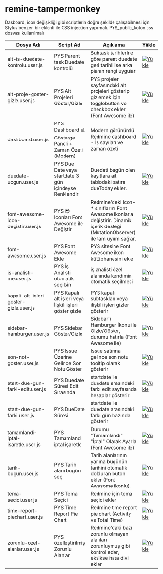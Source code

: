 # remine-tampermonkey

Dasboard, icon değişikliği gibi scriptlerin doğru şekilde çalışabilmesi için Stylus benzeri bir eklenti ile CSS injection yapılmalı. PYS_public_koton.css dosyası kullanılmalı 


| Dosya Adı                              | Script Adı                                      | Açıklama                                                                 | Yükle |
|----------------------------------------|-------------------------------------------------|-------------------------------------------------------------------------|-------|
| alt-is-duedate-kontrolu.user.js        | PYS Parent task Duedate kontrolü                | Subtask tarihlerine göre parent duedate geri tarihli ise arka planın rengi uygular | [![Yükle](https://www.google.com/s2/favicons?sz=64&domain=https://tampermonkey.net)](https://raw.githubusercontent.com/hssndrms/remine-tampermonkey/master/scripts/alt-is-duedate-kontrolu.user.js) |
| alt-proje-goster-gizle.user.js         | PYS Alt Projeleri Göster/Gizle                  | PYS projeler sayfasındaki alt projeleri gösterip gizlemek için togglebutton ve checkbox ekler (Font Awesome ile) | [![Yükle](https://www.google.com/s2/favicons?sz=64&domain=https://tampermonkey.net)](https://raw.githubusercontent.com/hssndrms/remine-tampermonkey/master/scripts/alt-proje-goster-gizle.user.js) |
| dashboard.user.js                      | PYS Dashboard 📊 Gösterge Paneli + Zaman Özeti (Modern) | Modern görünümlü Redmine dashboard - İş sayıları ve zaman özeti         | [![Yükle](https://www.google.com/s2/favicons?sz=64&domain=https://tampermonkey.net)](https://raw.githubusercontent.com/hssndrms/remine-tampermonkey/master/scripts/dashboard.user.js) |
| duedate-ucgun.user.js                  | PYS Due Date veya startdate 3 gün içindeyse Renklendir | Duedati bugün olan kayıtlara ait tablodaki satıra dueToday ekler.       | [![Yükle](https://www.google.com/s2/favicons?sz=64&domain=https://tampermonkey.net)](https://raw.githubusercontent.com/hssndrms/remine-tampermonkey/master/scripts/duedate-ucgun.user.js) |
| font-awesome-icon-degistir.user.js     | PYS 😎 Iconları Font Awesome ile Değiştir        | Redmine'deki icon-* sınıflarını Font Awesome ikonlarla değiştirir. Dinamik içerik desteği (MutationObserver) ile tam uyum sağlar. | [![Yükle](https://www.google.com/s2/favicons?sz=64&domain=https://tampermonkey.net)](https://raw.githubusercontent.com/hssndrms/remine-tampermonkey/master/scripts/font-awesome-icon-degistir.user.js) |
| font-awesome.user.js                   | PYS Font Awesome Ekle                           | PYS sitesine Font Awesome ikon kütüphanesini ekle                       | [![Yükle](https://www.google.com/s2/favicons?sz=64&domain=https://tampermonkey.net)](https://raw.githubusercontent.com/hssndrms/remine-tampermonkey/master/scripts/font-awesome.user.js) |
| is-analisti-me.user.js                 | PYS İş Analisti otomatik seçilsin               | iş analisti özel alanında kendimin otomatik seçilmesi                   | [![Yükle](https://www.google.com/s2/favicons?sz=64&domain=https://tampermonkey.net)](https://raw.githubusercontent.com/hssndrms/remine-tampermonkey/master/scripts/is-analisti-me.user.js) |
| kapali-alt-isleri-goster-gizle.user.js | PYS Kapalı alt işleri veya İlşkili işleri göster gizle | PYS kapalı subtaskları veya ilişkili işleri gizler gösterir              | [![Yükle](https://www.google.com/s2/favicons?sz=64&domain=https://tampermonkey.net)](https://raw.githubusercontent.com/hssndrms/remine-tampermonkey/master/scripts/kapali-alt-isleri-goster-gizle.user.js) |
| sidebar-hamburger.user.js              | PYS Sidebar Göster/Gizle                        | Sidebar'ı Hamburger İkonu ile Gizle/Göster, durumu hatırla (Font Awesome ile) | [![Yükle](https://www.google.com/s2/favicons?sz=64&domain=https://tampermonkey.net)](https://raw.githubusercontent.com/hssndrms/remine-tampermonkey/master/scripts/sidebar-hamburger.user.js) |
| son-not-goster.user.js                 | PYS Issue Üzerine Gelince Son Notu Göster       | Issue satırına gelince son notu tooltip olarak gösterir                 | [![Yükle](https://www.google.com/s2/favicons?sz=64&domain=https://tampermonkey.net)](https://raw.githubusercontent.com/hssndrms/remine-tampermonkey/master/scripts/son-not-goster.user.js) |
| start-due-gun-farki-edit.user.js       | PYS Duedate Süresi Edit Sırasında               | startdate ile duedate arasındaki farkı edit sayfasında hesaplar gösterir | [![Yükle](https://www.google.com/s2/favicons?sz=64&domain=https://tampermonkey.net)](https://raw.githubusercontent.com/hssndrms/remine-tampermonkey/master/scripts/start-due-gun-farki-edit.user.js) |
| start-due-gun-farki.user.js            | PYS DueDate Süresi                              | startdate ile duedate arasındaki farkı gün bazında gösterir             | [![Yükle](https://www.google.com/s2/favicons?sz=64&domain=https://tampermonkey.net)](https://raw.githubusercontent.com/hssndrms/remine-tampermonkey/master/scripts/start-due-gun-farki.user.js) |
| tamamlandi-iptal-isaretle.user.js      | PYS Tamamlandı iptal işaretle                   | Durumu "Tamamlandı" "İptal" Olarak Ayarla (Font Awesome ile)            | [![Yükle](https://www.google.com/s2/favicons?sz=64&domain=https://tampermonkey.net)](https://raw.githubusercontent.com/hssndrms/remine-tampermonkey/master/scripts/tamamlandi-iptal-isaretle.user.js) |
| tarih-bugun.user.js                    | PYS Tarih alanı bugün seç                       | Tarih alanlarının yanına bugünün tarihini otomatik dolduran buton ekler (Font Awesome ikonlu). | [![Yükle](https://www.google.com/s2/favicons?sz=64&domain=https://tampermonkey.net)](https://raw.githubusercontent.com/hssndrms/remine-tampermonkey/master/scripts/tarih-bugun.user.js) |
| tema-secici.user.js                    | PYS Tema Seçici                                 | Redmine için tema seçici ekler                                          | [![Yükle](https://www.google.com/s2/favicons?sz=64&domain=https://tampermonkey.net)](https://raw.githubusercontent.com/hssndrms/remine-tampermonkey/master/scripts/tema-secici.user.js) |
| time-report-piechart.user.js           | PYS Time Report Pie Chart                       | Redmine time report pie chart (Activity vs Total Time)                  | [![Yükle](https://www.google.com/s2/favicons?sz=64&domain=https://tampermonkey.net)](https://raw.githubusercontent.com/hssndrms/remine-tampermonkey/master/scripts/time-report-piechart.user.js) |
| zorunlu-ozel-alanlar.user.js           | PYS özelleştirilmiş Zorunlu Alanlar             | Redmine'daki bazı zorunlu olmayan alanları zorunluymuş gibi kontrol eder, eksikse hata divi ekler | [![Yükle](https://www.google.com/s2/favicons?sz=64&domain=https://tampermonkey.net)](https://raw.githubusercontent.com/hssndrms/remine-tampermonkey/master/scripts/zorunlu-ozel-alanlar.user.js) |